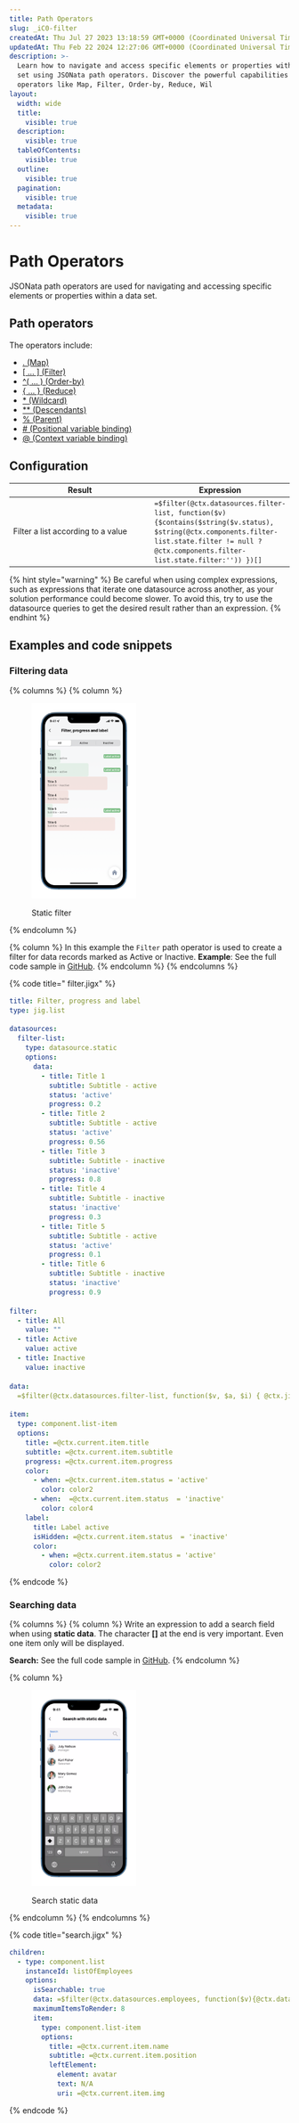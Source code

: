 ```yaml
---
title: Path Operators
slug: _iC0-filter
createdAt: Thu Jul 27 2023 13:18:59 GMT+0000 (Coordinated Universal Time)
updatedAt: Thu Feb 22 2024 12:27:06 GMT+0000 (Coordinated Universal Time)
description: >-
  Learn how to navigate and access specific elements or properties within a data
  set using JSONata path operators. Discover the powerful capabilities of
  operators like Map, Filter, Order-by, Reduce, Wil
layout:
  width: wide
  title:
    visible: true
  description:
    visible: true
  tableOfContents:
    visible: true
  outline:
    visible: true
  pagination:
    visible: true
  metadata:
    visible: true
---
```


# Path Operators

JSONata path operators are used for navigating and accessing specific elements or properties within a data set.

## Path operators

The operators include:

* [. (Map)](https://docs.jsonata.org/path-operators#-map)
* [\[ ... \] (Filter)](https://docs.jsonata.org/path-operators#---filter)
* [^( ... ) (Order-by)](https://docs.jsonata.org/path-operators#---order-by)
* [{ ... } (Reduce)](https://docs.jsonata.org/path-operators#---reduce)
* [\* (Wildcard)](https://docs.jsonata.org/path-operators#-wildcard)
* [\*\* (Descendants)](https://docs.jsonata.org/path-operators#-descendants)
* [% (Parent)](https://docs.jsonata.org/path-operators#-parent)
* [# (Positional variable binding)](https://docs.jsonata.org/path-operators#-positional-variable-binding)
* [@ (Context variable binding)](https://docs.jsonata.org/path-operators#-context-variable-binding)

## Configuration

<table><thead><tr><th width="257.97265625">Result</th><th>Expression</th></tr></thead><tbody><tr><td>Filter a list according to a value</td><td><code>=$filter(@ctx.datasources.filter-list, function($v){$contains($string($v.status), $string(@ctx.components.filter-list.state.filter != null ? @ctx.components.filter-list.state.filter:'')) })[]</code></td></tr></tbody></table>

{% hint style="warning" %}
Be careful when using complex expressions, such as expressions that iterate one datasource across another, as your solution performance could become slower. To avoid this, try to use the datasource queries to get the desired result rather than an expression.
{% endhint %}

## Examples and code snippets

### Filtering data

{% columns %}
{% column %}
<figure><img src="../../.gitbook/assets/exp-pathOperFilter.png" alt="Static filter" width="188"><figcaption><p>Static filter</p></figcaption></figure>
{% endcolumn %}

{% column %}
In this example the `Filter` path operator is used to create a filter for data records marked as Active or Inactive. **Example**: See the full code sample in [GitHub](%22https:/github.com/jigx-com/jigx-samples/blob/main/quickstart/jigx-samples/jigs/guide-expressions/static-data/filter.jigx).
{% endcolumn %}
{% endcolumns %}

{% code title=" filter.jigx" %}
```yaml
title: Filter, progress and label 
type: jig.list
  
datasources:
  filter-list:
    type: datasource.static
    options:
      data:
        - title: Title 1
          subtitle: Subtitle - active
          status: 'active'
          progress: 0.2
        - title: Title 2
          subtitle: Subtitle - active
          status: 'active'
          progress: 0.56
        - title: Title 3
          subtitle: Subtitle - inactive
          status: 'inactive'
          progress: 0.8
        - title: Title 4
          subtitle: Subtitle - inactive
          status: 'inactive'
          progress: 0.3
        - title: Title 5
          subtitle: Subtitle - active
          status: 'active'
          progress: 0.1
        - title: Title 6
          subtitle: Subtitle - inactive
          status: 'inactive'
          progress: 0.9

filter:
  - title: All
    value: ""
  - title: Active
    value: active
  - title: Inactive
    value: inactive
      
data:
  =$filter(@ctx.datasources.filter-list, function($v, $a, $i) { @ctx.jig.state.filter = "" or $v.status = @ctx.jig.state.filter })[]
    
item: 
  type: component.list-item
  options:
    title: =@ctx.current.item.title
    subtitle: =@ctx.current.item.subtitle
    progress: =@ctx.current.item.progress
    color:
      - when: =@ctx.current.item.status = 'active'
        color: color2
      - when:  =@ctx.current.item.status  = 'inactive'
        color: color4
    label:
      title: Label active
      isHidden: =@ctx.current.item.status  = 'inactive'
      color:
        - when: =@ctx.current.item.status = 'active'
          color: color2
```
{% endcode %}

### Searching data

{% columns %}
{% column %}
Write an expression to add a search field when using **static data**. The character **\[]** at the end is very important. Even one item only will be displayed.

**Search:** See the full code sample in [GitHub](https://github.com/jigx-com/jigx-samples/blob/main/quickstart/jigx-samples/jigs/guide-expressions/static-data/search.jigx).
{% endcolumn %}

{% column %}
<figure><img src="../../.gitbook/assets/expr-pathSearch.png" alt="Search static data" width="188"><figcaption><p>Search static data</p></figcaption></figure>
{% endcolumn %}
{% endcolumns %}

{% code title="search.jigx" %}
```yaml
children:
  - type: component.list
    instanceId: listOfEmployees
    options:
      isSearchable: true
      data: =$filter(@ctx.datasources.employees, function($v){@ctx.datasources.employees ? $contains($string($v.name),$string(@ctx.components.listOfEmployees.state.searchText != null ? @ctx.components.listOfEmployees.state.searchText:'')) :true})[]
      maximumItemsToRender: 8
      item: 
        type: component.list-item
        options:
          title: =@ctx.current.item.name
          subtitle: =@ctx.current.item.position
          leftElement: 
            element: avatar
            text: N/A
            uri: =@ctx.current.item.img
```
{% endcode %}
